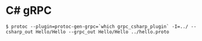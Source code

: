 # C# gRPC
 
    $ protoc --plugin=protoc-gen-grpc=`which grpc_csharp_plugin` -I=../ --csharp_out Hello/Hello --grpc_out Hello/Hello ../hello.proto 
